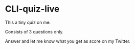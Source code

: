 # CLI-quiz-live

  This a tiny quiz on me. 
  
  Consists of 3 questions only. 
  
  Answer and let me know what you get as score on my Twitter. 
